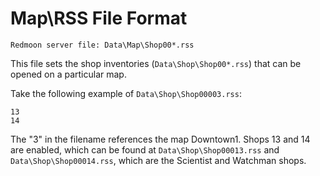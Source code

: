 Map\RSS File Format
===================

```
Redmoon server file: Data\Map\Shop00*.rss
```

This file sets the shop inventories (`Data\Shop\Shop00*.rss`) that can be
opened on a particular map.

Take the following example of `Data\Shop\Shop00003.rss`:
```
13
14
```

The "3" in the filename references the map Downtown1. Shops 13 and 14 are 
enabled, which can be found at `Data\Shop\Shop00013.rss` and 
`Data\Shop\Shop00014.rss`, which are the Scientist and Watchman shops.

